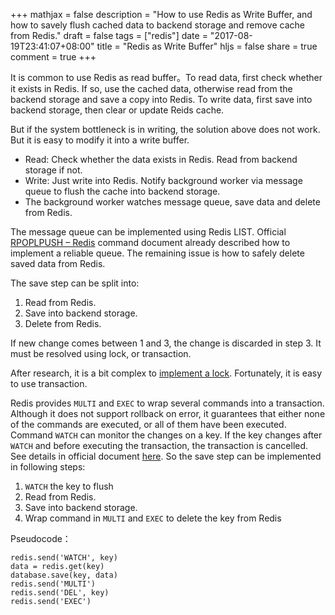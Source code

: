 +++
mathjax = false
description = "How to use Redis as Write Buffer, and how to savely flush cached data to backend storage and remove cache from Redis."
draft = false
tags = ["redis"]
date = "2017-08-19T23:41:07+08:00"
title = "Redis as Write Buffer"
hljs = false
share = true
comment = true
+++

It is common to use Redis as read buffer。To read data, first check whether it exists in Redis. If so, use the cached data, otherwise read from the backend storage and save a copy into Redis. To write data, first save into backend storage, then clear or update Reids cache.

But if the system bottleneck is in writing, the solution above does not work. But it is easy to modify it into a write buffer.

- Read: Check whether the data exists in Redis. Read from backend storage if not.
- Write: Just write into Redis. Notify background worker via message queue to flush the cache into backend storage.
- The background worker watches message queue, save data and delete from Redis.

The message queue can be implemented using Redis LIST. Official [RPOPLPUSH – Redis](https://redis.io/commands/rpoplpush) command document already described how to implement a reliable queue. The remaining issue is how to safely delete saved data from Redis.

<!--more-->

The save step can be split into:

1. Read from Redis.
2. Save into backend storage.
3. Delete from Redis.

If new change comes between 1 and 3, the change is discarded in step 3. It must be resolved using lock, or transaction.

After research, it is a bit complex to [implement a lock](https://redis.io/topics/distlock). Fortunately, it is easy to use transaction.

Redis provides `MULTI`  and  `EXEC` to wrap several commands into a transaction. Although it does not support rollback on error, it guarantees that either none of the commands are executed, or all of them have been executed. Command  `WATCH` can monitor the changes on a key. If the key changes after `WATCH` and before executing the transaction, the transaction is cancelled. See details in official document [here](https://redis.io/topics/transactions). So the save step can be implemented in following steps:

1. `WATCH` the key to flush
2. Read from Redis.
3. Save into backend storage.
4. Wrap command in `MULTI`  and  `EXEC`  to delete the key from Redis

Pseudocode：

```
redis.send('WATCH', key)
data = redis.get(key)
database.save(key, data)
redis.send('MULTI')
redis.send('DEL', key)
redis.send('EXEC')
```
